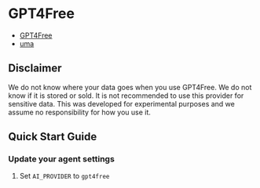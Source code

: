 # GPT4Free

- [GPT4Free](https://github.com/xtekky/gpt4free)
- [uma](https://github.com/viking45822/uma)

## Disclaimer

We do not know where your data goes when you use GPT4Free. We do not know if it is stored or sold. It is not recommended to use this provider for sensitive data. This was developed for experimental purposes and we assume no responsibility for how you use it.

## Quick Start Guide

### Update your agent settings

1. Set `AI_PROVIDER` to `gpt4free`
